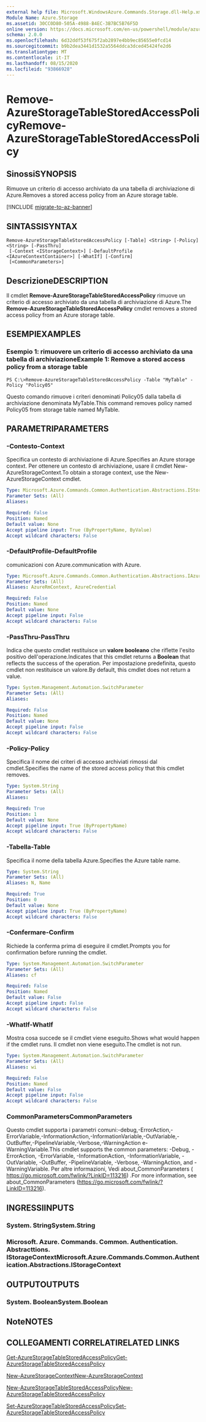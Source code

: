```yaml
---
external help file: Microsoft.WindowsAzure.Commands.Storage.dll-Help.xml
Module Name: Azure.Storage
ms.assetid: 30CC0D80-505A-4988-B4EC-3B7BC5B76F5D
online version: https://docs.microsoft.com/en-us/powershell/module/azure.storage/remove-azurestoragetablestoredaccesspolicy
schema: 2.0.0
ms.openlocfilehash: 6d32ddf53f675f2ab2897e4bb9ec85655e0fcd14
ms.sourcegitcommit: b9b2dea3441d1532a5564ddca3dced45424fe2d6
ms.translationtype: MT
ms.contentlocale: it-IT
ms.lasthandoff: 08/15/2020
ms.locfileid: "93866928"
---
```

# <span data-ttu-id="43f30-101">Remove-AzureStorageTableStoredAccessPolicy</span><span class="sxs-lookup"><span data-stu-id="43f30-101">Remove-AzureStorageTableStoredAccessPolicy</span></span>

## <span data-ttu-id="43f30-102">Sinossi</span><span class="sxs-lookup"><span data-stu-id="43f30-102">SYNOPSIS</span></span>
<span data-ttu-id="43f30-103">Rimuove un criterio di accesso archiviato da una tabella di archiviazione di Azure.</span><span class="sxs-lookup"><span data-stu-id="43f30-103">Removes a stored access policy from an Azure storage table.</span></span>

[!INCLUDE [migrate-to-az-banner](../../includes/migrate-to-az-banner.md)]

## <span data-ttu-id="43f30-104">SINTASSI</span><span class="sxs-lookup"><span data-stu-id="43f30-104">SYNTAX</span></span>

```
Remove-AzureStorageTableStoredAccessPolicy [-Table] <String> [-Policy] <String> [-PassThru]
 [-Context <IStorageContext>] [-DefaultProfile <IAzureContextContainer>] [-WhatIf] [-Confirm]
 [<CommonParameters>]
```

## <span data-ttu-id="43f30-105">Descrizione</span><span class="sxs-lookup"><span data-stu-id="43f30-105">DESCRIPTION</span></span>
<span data-ttu-id="43f30-106">Il cmdlet **Remove-AzureStorageTableStoredAccessPolicy** rimuove un criterio di accesso archiviato da una tabella di archiviazione di Azure.</span><span class="sxs-lookup"><span data-stu-id="43f30-106">The **Remove-AzureStorageTableStoredAccessPolicy** cmdlet removes a stored access policy from an Azure storage table.</span></span>

## <span data-ttu-id="43f30-107">ESEMPI</span><span class="sxs-lookup"><span data-stu-id="43f30-107">EXAMPLES</span></span>

### <span data-ttu-id="43f30-108">Esempio 1: rimuovere un criterio di accesso archiviato da una tabella di archiviazione</span><span class="sxs-lookup"><span data-stu-id="43f30-108">Example 1: Remove a stored access policy from a storage table</span></span>
```
PS C:\>Remove-AzureStorageTableStoredAccessPolicy -Table "MyTable" -Policy "Policy05"
```

<span data-ttu-id="43f30-109">Questo comando rimuove i criteri denominati Policy05 dalla tabella di archiviazione denominata MyTable.</span><span class="sxs-lookup"><span data-stu-id="43f30-109">This command removes policy named Policy05 from storage table named MyTable.</span></span>

## <span data-ttu-id="43f30-110">PARAMETRI</span><span class="sxs-lookup"><span data-stu-id="43f30-110">PARAMETERS</span></span>

### <span data-ttu-id="43f30-111">-Contesto</span><span class="sxs-lookup"><span data-stu-id="43f30-111">-Context</span></span>
<span data-ttu-id="43f30-112">Specifica un contesto di archiviazione di Azure.</span><span class="sxs-lookup"><span data-stu-id="43f30-112">Specifies an Azure storage context.</span></span>
<span data-ttu-id="43f30-113">Per ottenere un contesto di archiviazione, usare il cmdlet New-AzureStorageContext.</span><span class="sxs-lookup"><span data-stu-id="43f30-113">To obtain a storage context, use the New-AzureStorageContext cmdlet.</span></span>

```yaml
Type: Microsoft.Azure.Commands.Common.Authentication.Abstractions.IStorageContext
Parameter Sets: (All)
Aliases:

Required: False
Position: Named
Default value: None
Accept pipeline input: True (ByPropertyName, ByValue)
Accept wildcard characters: False
```

### <span data-ttu-id="43f30-114">-DefaultProfile</span><span class="sxs-lookup"><span data-stu-id="43f30-114">-DefaultProfile</span></span>
<span data-ttu-id="43f30-115">comunicazioni con Azure.</span><span class="sxs-lookup"><span data-stu-id="43f30-115">communication with Azure.</span></span>

```yaml
Type: Microsoft.Azure.Commands.Common.Authentication.Abstractions.IAzureContextContainer
Parameter Sets: (All)
Aliases: AzureRmContext, AzureCredential

Required: False
Position: Named
Default value: None
Accept pipeline input: False
Accept wildcard characters: False
```

### <span data-ttu-id="43f30-116">-PassThru</span><span class="sxs-lookup"><span data-stu-id="43f30-116">-PassThru</span></span>
<span data-ttu-id="43f30-117">Indica che questo cmdlet restituisce un **valore booleano** che riflette l'esito positivo dell'operazione.</span><span class="sxs-lookup"><span data-stu-id="43f30-117">Indicates that this cmdlet returns a **Boolean** that reflects the success of the operation.</span></span>
<span data-ttu-id="43f30-118">Per impostazione predefinita, questo cmdlet non restituisce un valore.</span><span class="sxs-lookup"><span data-stu-id="43f30-118">By default, this cmdlet does not return a value.</span></span>

```yaml
Type: System.Management.Automation.SwitchParameter
Parameter Sets: (All)
Aliases:

Required: False
Position: Named
Default value: None
Accept pipeline input: False
Accept wildcard characters: False
```

### <span data-ttu-id="43f30-119">-Policy</span><span class="sxs-lookup"><span data-stu-id="43f30-119">-Policy</span></span>
<span data-ttu-id="43f30-120">Specifica il nome dei criteri di accesso archiviati rimossi dal cmdlet.</span><span class="sxs-lookup"><span data-stu-id="43f30-120">Specifies the name of the stored access policy that this cmdlet removes.</span></span>

```yaml
Type: System.String
Parameter Sets: (All)
Aliases:

Required: True
Position: 1
Default value: None
Accept pipeline input: True (ByPropertyName)
Accept wildcard characters: False
```

### <span data-ttu-id="43f30-121">-Tabella</span><span class="sxs-lookup"><span data-stu-id="43f30-121">-Table</span></span>
<span data-ttu-id="43f30-122">Specifica il nome della tabella Azure.</span><span class="sxs-lookup"><span data-stu-id="43f30-122">Specifies the Azure table name.</span></span>

```yaml
Type: System.String
Parameter Sets: (All)
Aliases: N, Name

Required: True
Position: 0
Default value: None
Accept pipeline input: True (ByPropertyName)
Accept wildcard characters: False
```

### <span data-ttu-id="43f30-123">-Confermare</span><span class="sxs-lookup"><span data-stu-id="43f30-123">-Confirm</span></span>
<span data-ttu-id="43f30-124">Richiede la conferma prima di eseguire il cmdlet.</span><span class="sxs-lookup"><span data-stu-id="43f30-124">Prompts you for confirmation before running the cmdlet.</span></span>

```yaml
Type: System.Management.Automation.SwitchParameter
Parameter Sets: (All)
Aliases: cf

Required: False
Position: Named
Default value: False
Accept pipeline input: False
Accept wildcard characters: False
```

### <span data-ttu-id="43f30-125">-WhatIf</span><span class="sxs-lookup"><span data-stu-id="43f30-125">-WhatIf</span></span>
<span data-ttu-id="43f30-126">Mostra cosa succede se il cmdlet viene eseguito.</span><span class="sxs-lookup"><span data-stu-id="43f30-126">Shows what would happen if the cmdlet runs.</span></span>
<span data-ttu-id="43f30-127">Il cmdlet non viene eseguito.</span><span class="sxs-lookup"><span data-stu-id="43f30-127">The cmdlet is not run.</span></span>

```yaml
Type: System.Management.Automation.SwitchParameter
Parameter Sets: (All)
Aliases: wi

Required: False
Position: Named
Default value: False
Accept pipeline input: False
Accept wildcard characters: False
```

### <span data-ttu-id="43f30-128">CommonParameters</span><span class="sxs-lookup"><span data-stu-id="43f30-128">CommonParameters</span></span>
<span data-ttu-id="43f30-129">Questo cmdlet supporta i parametri comuni:-debug,-ErrorAction,-ErrorVariable,-InformationAction,-InformationVariable,-OutVariable,-OutBuffer,-PipelineVariable,-Verbose,-WarningAction e-WarningVariable.</span><span class="sxs-lookup"><span data-stu-id="43f30-129">This cmdlet supports the common parameters: -Debug, -ErrorAction, -ErrorVariable, -InformationAction, -InformationVariable, -OutVariable, -OutBuffer, -PipelineVariable, -Verbose, -WarningAction, and -WarningVariable.</span></span> <span data-ttu-id="43f30-130">Per altre informazioni, Vedi about_CommonParameters ( https://go.microsoft.com/fwlink/?LinkID=113216) .</span><span class="sxs-lookup"><span data-stu-id="43f30-130">For more information, see about_CommonParameters (https://go.microsoft.com/fwlink/?LinkID=113216).</span></span>

## <span data-ttu-id="43f30-131">INGRESSI</span><span class="sxs-lookup"><span data-stu-id="43f30-131">INPUTS</span></span>

### <span data-ttu-id="43f30-132">System. String</span><span class="sxs-lookup"><span data-stu-id="43f30-132">System.String</span></span>

### <span data-ttu-id="43f30-133">Microsoft. Azure. Commands. Common. Authentication. Abstracttions. IStorageContext</span><span class="sxs-lookup"><span data-stu-id="43f30-133">Microsoft.Azure.Commands.Common.Authentication.Abstractions.IStorageContext</span></span>

## <span data-ttu-id="43f30-134">OUTPUT</span><span class="sxs-lookup"><span data-stu-id="43f30-134">OUTPUTS</span></span>

### <span data-ttu-id="43f30-135">System. Boolean</span><span class="sxs-lookup"><span data-stu-id="43f30-135">System.Boolean</span></span>

## <span data-ttu-id="43f30-136">Note</span><span class="sxs-lookup"><span data-stu-id="43f30-136">NOTES</span></span>

## <span data-ttu-id="43f30-137">COLLEGAMENTI CORRELATI</span><span class="sxs-lookup"><span data-stu-id="43f30-137">RELATED LINKS</span></span>

[<span data-ttu-id="43f30-138">Get-AzureStorageTableStoredAccessPolicy</span><span class="sxs-lookup"><span data-stu-id="43f30-138">Get-AzureStorageTableStoredAccessPolicy</span></span>](./Get-AzureStorageTableStoredAccessPolicy.md)

[<span data-ttu-id="43f30-139">New-AzureStorageContext</span><span class="sxs-lookup"><span data-stu-id="43f30-139">New-AzureStorageContext</span></span>](./New-AzureStorageContext.md)

[<span data-ttu-id="43f30-140">New-AzureStorageTableStoredAccessPolicy</span><span class="sxs-lookup"><span data-stu-id="43f30-140">New-AzureStorageTableStoredAccessPolicy</span></span>](./New-AzureStorageTableStoredAccessPolicy.md)

[<span data-ttu-id="43f30-141">Set-AzureStorageTableStoredAccessPolicy</span><span class="sxs-lookup"><span data-stu-id="43f30-141">Set-AzureStorageTableStoredAccessPolicy</span></span>](./Set-AzureStorageTableStoredAccessPolicy.md)
